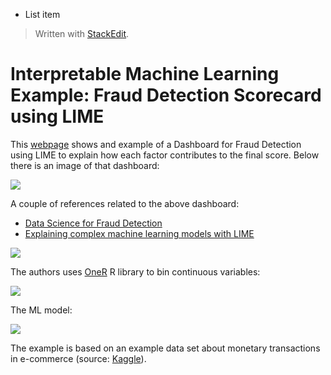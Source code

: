  - List item

> Written with [StackEdit](https://stackedit.io/).

# Interpretable Machine Learning Example: Fraud Detection Scorecard using LIME

This [webpage](https://shiring.shinyapps.io/fraud_example_dashboard/#section-test-case-result) shows and example of a Dashboard for Fraud Detection using LIME to explain how each factor contributes to the final score. Below there is an image of that dashboard:

![](https://github.com/markeyser/Data-Science-Cookbook/blob/master/imgs/Fraud-Detection-Dashboard-LIME.png?raw=true)

A couple of references related to the above dashboard:

- [Data Science for Fraud Detection](https://blog.codecentric.de/en/2017/09/data-science-fraud-detection/ "Data Science for Fraud Detection")
- [Explaining complex machine learning models with LIME](https://shiring.github.io/machine_learning/2017/04/23/lime)

![](https://github.com/markeyser/Data-Science-Cookbook/blob/master/imgs/Fraud-Detection-Dashboard-Bin.png?raw=true)

The authors uses [OneR](https://cran.r-project.org/web/packages/OneR/OneR.pdf) R library to bin continuous variables:

![](https://github.com/markeyser/Data-Science-Cookbook/blob/master/imgs/Fraud-Detection-Dashboard-ML-OneR.png?raw=true)

The ML model:

![](https://github.com/markeyser/Data-Science-Cookbook/blob/master/imgs/Fraud-Detection-Dashboard-LIME-ML.png?raw=true)

The example is based on an example data set about monetary transactions in e-commerce (source: [Kaggle](https://www.kaggle.com/ntnu-testimon/paysim1)).









<!--stackedit_data:
eyJoaXN0b3J5IjpbNDA1NjQ2Mjk3XX0=
-->
